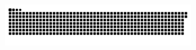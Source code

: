 <picture>
  <source media="(prefers-color-scheme: dark)" srcset="https://raw.githubusercontent.com/MarineHakobyan/MarineHakobyan/66e800520f3d447d9d05eecd69a1b5beec3ad50d/github-contribution-grid-snake-dark.svg" />
  <source media="(prefers-color-scheme: light)" srcset="https://raw.githubusercontent.com/MarineHakobyan/MarineHakobyan/66e800520f3d447d9d05eecd69a1b5beec3ad50d/github-contribution-grid-snake.svg" />
  <img alt="github-snake" src="https://raw.githubusercontent.com/MarineHakobyan/MarineHakobyan/66e800520f3d447d9d05eecd69a1b5beec3ad50d/github-contribution-grid-snake-dark.svg" />
</picture>
